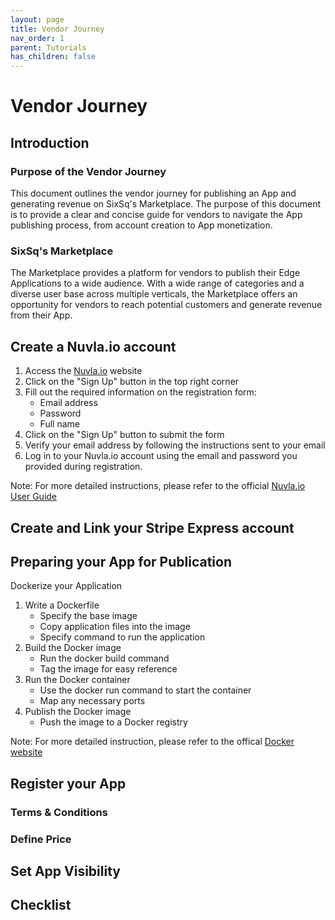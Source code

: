 ```yaml
---
layout: page
title: Vendor Journey
nav_order: 1
parent: Tutorials
has_children: false
---
```


# Vendor Journey
## Introduction
### Purpose of the Vendor Journey
This document outlines the vendor journey for publishing an App and generating revenue on SixSq's Marketplace. The purpose of this document is to provide a clear and concise guide for vendors to navigate the App publishing process, from account creation to App monetization.

### SixSq's Marketplace
The Marketplace provides a platform for vendors to publish their Edge Applications to a wide audience. With a wide range of categories and a diverse user base across multiple verticals, the Marketplace offers an opportunity for vendors to reach potential customers and generate revenue from their App.

## Create a Nuvla.io account
1. Access the [Nuvla.io](https://nuvla.io) website 
2. Click on the "Sign Up" button in the top right corner
3. Fill out the required information on the registration form:
    * Email address
    * Password
    * Full name
4. Click on the "Sign Up" button to submit the form
5. Verify your email address by following the instructions sent to your email
6. Log in to your Nuvla.io account using the email and password you provided during registration.

Note: For more detailed instructions, please refer to the official [ Nuvla.io User Guide ](https://docs.nuvla.io/nuvla/user-guide/sign-up-in/)

## Create and Link your Stripe Express account
## Preparing your App for Publication
Dockerize your Application
1. Write a Dockerfile
    * Specify the base image
    * Copy application files into the image
    * Specify command to run the application
2. Build the Docker image
    * Run the docker build command
    * Tag the image for easy reference
3. Run the Docker container
    * Use the docker run command to start the container
    * Map any necessary ports
4. Publish the Docker image
    * Push the image to a Docker registry

Note: For more detailed instruction, please refer to the offical [ Docker website ](https://docs.docker.com/get-started/)


## Register your App
### Terms & Conditions
### Define Price
## Set App Visibility
## Checklist